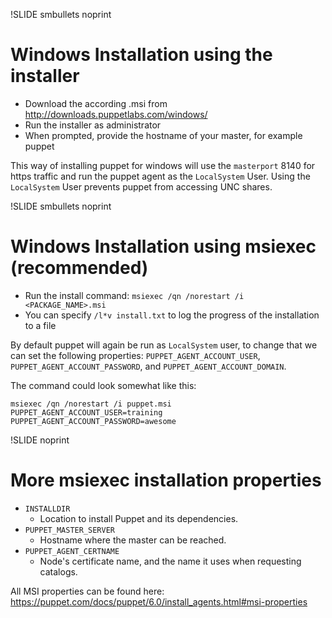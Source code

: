 !SLIDE smbullets noprint

# Windows Installation using the installer

* Download the according .msi from http://downloads.puppetlabs.com/windows/
* Run the installer as administrator
* When prompted, provide the hostname of your master, for example puppet

This way of installing puppet for windows will use the `masterport` 8140 for https traffic
and run the puppet agent as the `LocalSystem` User. Using the `LocalSystem` User prevents puppet from accessing UNC shares.

!SLIDE smbullets noprint

# Windows Installation using msiexec (recommended)

* Run the install command: `msiexec /qn /norestart /i <PACKAGE_NAME>.msi`
* You can specify `/l*v install.txt` to log the progress of the installation to a file

By default puppet will again be run as `LocalSystem` user, to change that we can set the following properties: `PUPPET_AGENT_ACCOUNT_USER`, `PUPPET_AGENT_ACCOUNT_PASSWORD`, and `PUPPET_AGENT_ACCOUNT_DOMAIN`. 


The command could look somewhat like this:

`msiexec /qn /norestart /i puppet.msi PUPPET_AGENT_ACCOUNT_USER=training PUPPET_AGENT_ACCOUNT_PASSWORD=awesome`


!SLIDE noprint

# More msiexec installation properties

* `INSTALLDIR`
  * Location to install Puppet and its dependencies.
* `PUPPET_MASTER_SERVER`
  * Hostname where the master can be reached. 
* `PUPPET_AGENT_CERTNAME`
  * Node's certificate name, and the name it uses when requesting catalogs.

All MSI properties can be found here: https://puppet.com/docs/puppet/6.0/install_agents.html#msi-properties
